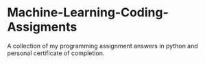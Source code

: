 # Machine-Learning-Coding-Assigments
A collection of my programming assignment answers in python and personal certificate of completion. 
